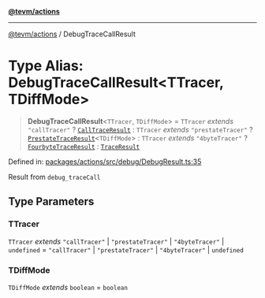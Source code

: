[**@tevm/actions**](../README.md)

***

[@tevm/actions](../globals.md) / DebugTraceCallResult

# Type Alias: DebugTraceCallResult\<TTracer, TDiffMode\>

> **DebugTraceCallResult**\<`TTracer`, `TDiffMode`\> = `TTracer` *extends* `"callTracer"` ? [`CallTraceResult`](CallTraceResult.md) : `TTracer` *extends* `"prestateTracer"` ? [`PrestateTraceResult`](PrestateTraceResult.md)\<`TDiffMode`\> : `TTracer` *extends* `"4byteTracer"` ? [`FourbyteTraceResult`](FourbyteTraceResult.md) : [`TraceResult`](TraceResult.md)

Defined in: [packages/actions/src/debug/DebugResult.ts:35](https://github.com/evmts/tevm-monorepo/blob/main/packages/actions/src/debug/DebugResult.ts#L35)

Result from `debug_traceCall`

## Type Parameters

### TTracer

`TTracer` *extends* `"callTracer"` \| `"prestateTracer"` \| `"4byteTracer"` \| `undefined` = `"callTracer"` \| `"prestateTracer"` \| `"4byteTracer"` \| `undefined`

### TDiffMode

`TDiffMode` *extends* `boolean` = `boolean`

